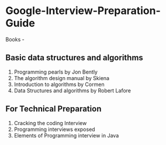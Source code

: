 # Google-Interview-Preparation-Guide

Books -

## Basic data structures and algorithms
1. Programming pearls by Jon Bently
2. The algorithm design manual by Skiena
3. Introduction to algorithms by Cormen
4. Data Structures and algorithms by Robert Lafore

## For Technical Preparation
1. Cracking the coding Interview
2. Programming interviews exposed
3. Elements of Programming interview in Java

